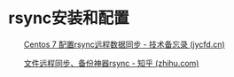 # rsync安装和配置

　　[Centos 7 配置rsync远程数据同步 - 技术备忘录 (jycfd.cn)](https://www.jycfd.cn/html/album/1637/2022/05-29/191110853-35801.html)

　　[文件远程同步、备份神器rsync - 知乎 (zhihu.com)](https://zhuanlan.zhihu.com/p/559052033?utm_id=0)

　　‍
